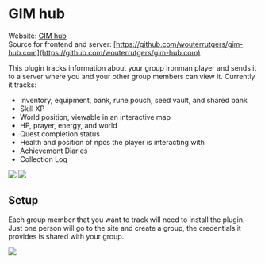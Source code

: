 # GIM hub
Website: [GIM hub](https://gim-hub.com)  
Source for frontend and server: [https://github.com/wouterrutgers/gim-hub.com](https://github.com/wouterrutgers/gim-hub.com)

This plugin tracks information about your group ironman player and sends it to a server where you and your other group members can view it. Currently it tracks:

* Inventory, equipment, bank, rune pouch, seed vault, and shared bank
* Skill XP
* World position, viewable in an interactive map
* HP, prayer, energy, and world
* Quest completion status
* Health and position of npcs the player is interacting with
* Achievement Diaries
* Collection Log

![](https://i.imgur.com/1Mdz8RU.png)
![](https://i.imgur.com/Rs0ruRE.png)

## Setup
Each group member that you want to track will need to install the plugin. Just one person will go to the site and create a group, the credentials it provides is shared with your group.

![](https://i.imgur.com/Dyi8LXL.png)
